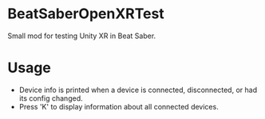 # BeatSaberOpenXRTest
Small mod for testing Unity XR in Beat Saber.

# Usage
* Device info is printed when a device is connected, disconnected, or had its config changed.
* Press 'K' to display information about all connected devices.
